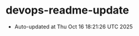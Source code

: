 # devops-readme-update
<!--START_SECTION:activity-->
- Auto-updated at Thu Oct 16 18:21:26 UTC 2025
<!--END_SECTION:activity-->
